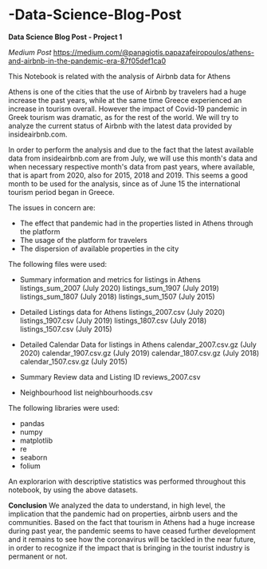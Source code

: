 # -Data-Science-Blog-Post
 __Data Science Blog Post - Project 1__

_Medium Post_
https://medium.com/@panagiotis.papazafeiropoulos/athens-and-airbnb-in-the-pandemic-era-87f05def1ca0

This Notebook is related with the analysis of Airbnb data for Athens

Athens is one of the cities that the use of Airbnb by travelers had a huge increase the past years, while at the same time Greece experienced an increase in tourism overall. 
However the impact of Covid-19 pandemic in Greek tourism was dramatic, as for the rest of the world. We will try to analyze the current status of Airbnb with the latest data provided by insideairbnb.com.

In order to perform the analysis and due to the fact that the latest available data
from insideairbnb.com are from July, we will use this month's data and when necessary 
respective month's data from past years, where available, that is apart from 2020, also for 2015, 2018 and 2019. 
This seems a good month to be used for the analysis, since as of June 15 the international tourism period began in Greece. 

The issues in concern are:
 - The effect that pandemic had in the properties listed in Athens through the platform
 - The usage of the platform for travelers
 - The dispersion of available properties in the city


The following files were used:

- Summary information and metrics for listings in Athens
listings_sum_2007  (July 2020)
listings_sum_1907  (July 2019)
listings_sum_1807  (July 2018)
listings_sum_1507  (July 2015)

- Detailed Listings data for Athens
listings_2007.csv (July 2020)
listings_1907.csv (July 2019)
listings_1807.csv (July 2018)
listings_1507.csv (July 2015)

- Detailed Calendar Data for listings in Athens
calendar_2007.csv.gz  (July 2020)
calendar_1907.csv.gz  (July 2019)
calendar_1807.csv.gz  (July 2018)
calendar_1507.csv.gz  (July 2015)

- Summary Review data and Listing ID
reviews_2007.csv 

- Neighbourhood list
neighbourhoods.csv


The following libraries were used:
- pandas 
- numpy 
- matplotlib
- re
- seaborn 
- folium

An explorarion with descriptive statistics was performed throughout this notebook, by using the above datasets.

__Conclusion__
We analyzed the data to understand, in high level, the implication that the pandemic had on properties, airbnb users and the communities. 
Based on the fact that tourism in Athens had a huge increase during past year, the pandemic seems to have ceased further development and it remains to see how the coronavirus will be tackled in the near future, in order to recognize if the impact that is bringing in the tourist industry is permanent or not.

